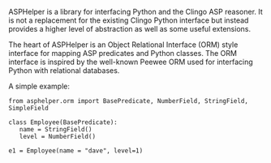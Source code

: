 ASPHelper is a library for interfacing Python and the Clingo ASP reasoner. It is
not a replacement for the existing Clingo Python interface but instead provides
a higher level of abstraction as well as some useful extensions.

The heart of ASPHelper is an Object Relational Interface (ORM) style interface
for mapping ASP predicates and Python classes. The ORM interface is inspired by
the well-known Peewee ORM used for interfacing Python with relational databases.

A simple example:

    from asphelper.orm import BasePredicate, NumberField, StringField, SimpleField

    class Employee(BasePredicate):
       name = StringField()
       level = NumberField()

    e1 = Employee(name = "dave", level=1)

